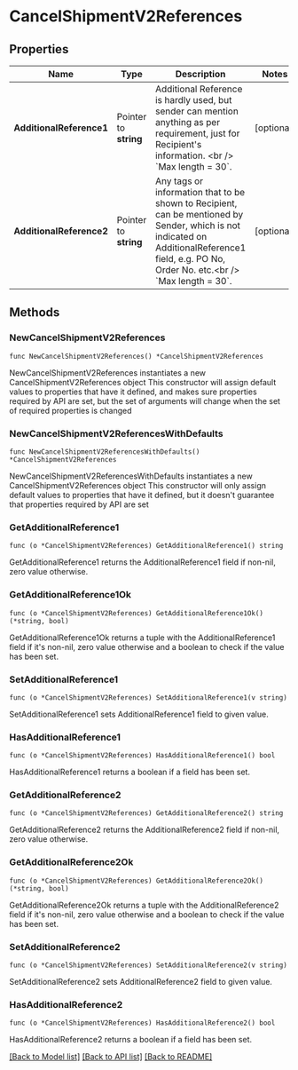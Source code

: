 # CancelShipmentV2References

## Properties

Name | Type | Description | Notes
------------ | ------------- | ------------- | -------------
**AdditionalReference1** | Pointer to **string** | Additional Reference is hardly used, but sender can mention anything as per requirement, just for Recipient&#39;s information. &lt;br /&gt; &#x60;Max length &#x3D; 30&#x60;. | [optional] 
**AdditionalReference2** | Pointer to **string** | Any tags or information that to be shown to Recipient, can be mentioned by Sender, which is not indicated on AdditionalReference1 field, e.g. PO No, Order No. etc.&lt;br /&gt; &#x60;Max length &#x3D; 30&#x60;. | [optional] 

## Methods

### NewCancelShipmentV2References

`func NewCancelShipmentV2References() *CancelShipmentV2References`

NewCancelShipmentV2References instantiates a new CancelShipmentV2References object
This constructor will assign default values to properties that have it defined,
and makes sure properties required by API are set, but the set of arguments
will change when the set of required properties is changed

### NewCancelShipmentV2ReferencesWithDefaults

`func NewCancelShipmentV2ReferencesWithDefaults() *CancelShipmentV2References`

NewCancelShipmentV2ReferencesWithDefaults instantiates a new CancelShipmentV2References object
This constructor will only assign default values to properties that have it defined,
but it doesn't guarantee that properties required by API are set

### GetAdditionalReference1

`func (o *CancelShipmentV2References) GetAdditionalReference1() string`

GetAdditionalReference1 returns the AdditionalReference1 field if non-nil, zero value otherwise.

### GetAdditionalReference1Ok

`func (o *CancelShipmentV2References) GetAdditionalReference1Ok() (*string, bool)`

GetAdditionalReference1Ok returns a tuple with the AdditionalReference1 field if it's non-nil, zero value otherwise
and a boolean to check if the value has been set.

### SetAdditionalReference1

`func (o *CancelShipmentV2References) SetAdditionalReference1(v string)`

SetAdditionalReference1 sets AdditionalReference1 field to given value.

### HasAdditionalReference1

`func (o *CancelShipmentV2References) HasAdditionalReference1() bool`

HasAdditionalReference1 returns a boolean if a field has been set.

### GetAdditionalReference2

`func (o *CancelShipmentV2References) GetAdditionalReference2() string`

GetAdditionalReference2 returns the AdditionalReference2 field if non-nil, zero value otherwise.

### GetAdditionalReference2Ok

`func (o *CancelShipmentV2References) GetAdditionalReference2Ok() (*string, bool)`

GetAdditionalReference2Ok returns a tuple with the AdditionalReference2 field if it's non-nil, zero value otherwise
and a boolean to check if the value has been set.

### SetAdditionalReference2

`func (o *CancelShipmentV2References) SetAdditionalReference2(v string)`

SetAdditionalReference2 sets AdditionalReference2 field to given value.

### HasAdditionalReference2

`func (o *CancelShipmentV2References) HasAdditionalReference2() bool`

HasAdditionalReference2 returns a boolean if a field has been set.


[[Back to Model list]](../README.md#documentation-for-models) [[Back to API list]](../README.md#documentation-for-api-endpoints) [[Back to README]](../README.md)


